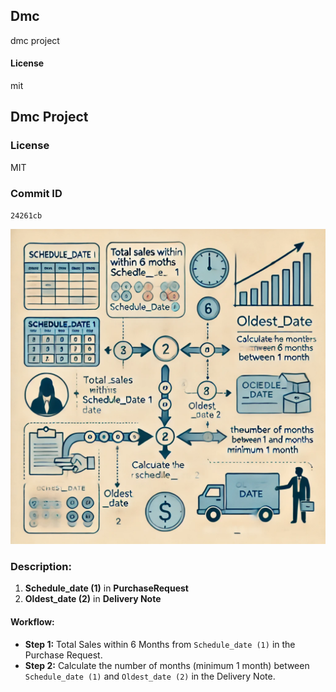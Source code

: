 ## Dmc

dmc project

#### License

mit

## Dmc Project

### License
MIT

### Commit ID
`24261cb`

![Commit 24261cb](images/n1.png)


### Description:

1. **Schedule_date (1)** in **PurchaseRequest**
2. **Oldest_date (2)** in **Delivery Note**

#### Workflow:
- **Step 1:** Total Sales within 6 Months from `Schedule_date (1)` in the Purchase Request.
- **Step 2:** Calculate the number of months (minimum 1 month) between `Schedule_date (1)` and `Oldest_date (2)` in the Delivery Note.
